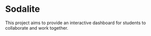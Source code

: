 # Sodalite
This project aims to provide an interactive dashboard for students to collaborate and work together.
